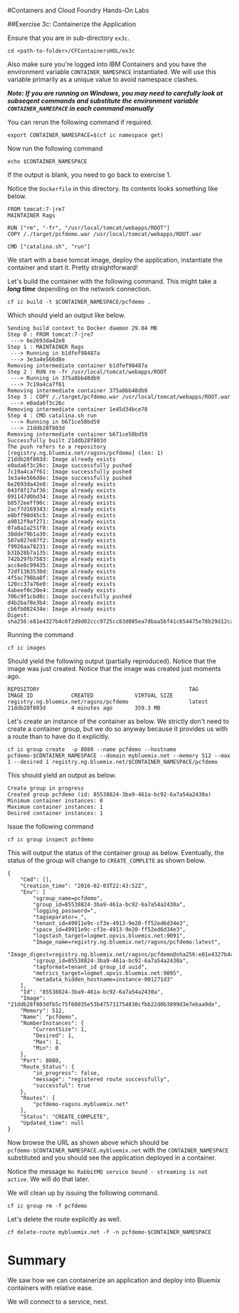 #Containers and Cloud Foundry Hands-On Labs

##Exercise 3c: Containerize the Application

Ensure that you are in sub-directory `ex3c`.

```
cd <path-to-folder>/CFContainersHOL/ex3c
```

Also make sure you're logged into IBM Containers and you have the environment variable `CONTAINER_NAMESPACE` instantiated. We will use this variable primarily as a unique value to avoid namespace clashes.

***Note: If you are running on Windows, you may need to carefully look at subseqent commands and substitute the environment variable `CONTAINER_NAMESPACE` in each command manually***

You can rerun the following command if required.

```
export CONTAINER_NAMESPACE=$(cf ic namespace get)
```

Now run the following command

```
echo $CONTAINER_NAMESPACE
```

If the output is blank, you need to go back to exercise 1.

Notice the `Dockerfile` in this directory. Its contents looks something like below.

```
FROM tomcat:7-jre7
MAINTAINER Rags

RUN ["rm", "-fr", "/usr/local/tomcat/webapps/ROOT"]
COPY /./target/pcfdemo.war /usr/local/tomcat/webapps/ROOT.war

CMD ["catalina.sh", "run"]
```

We start with a base tomcat image, deploy the application, instantiate the container and start it. Pretty straightforward!

Let's build the container with the following command. This might take a ***long time*** depending on the network connection.

```
cf ic build -t $CONTAINER_NAMESPACE/pcfdemo .
```

Which should yield an output like below.

```
Sending build context to Docker daemon 29.04 MB
Step 0 : FROM tomcat:7-jre7
 ---> 6e2693da42e8
Step 1 : MAINTAINER Rags
 ---> Running in b1dfef98487a
 ---> 3e3a4e566d8e
Removing intermediate container b1dfef98487a
Step 2 : RUN rm -fr /usr/local/tomcat/webapps/ROOT
 ---> Running in 375a8bb48db9
 ---> 7c19a4ca7f61
Removing intermediate container 375a8bb48db9
Step 3 : COPY /./target/pcfdemo.war /usr/local/tomcat/webapps/ROOT.war
 ---> e0ada6f3c26c
Removing intermediate container 1e45d34bce78
Step 4 : CMD catalina.sh run
 ---> Running in b671ce58bd59
 ---> 21ddb28f803d
Removing intermediate container b671ce58bd59
Successfully built 21ddb28f803d
The push refers to a repository [registry.ng.bluemix.net/ragsns/pcfdemo] (len: 1)
21ddb28f803d: Image already exists 
e0ada6f3c26c: Image successfully pushed 
7c19a4ca7f61: Image successfully pushed 
3e3a4e566d8e: Image successfully pushed 
6e2693da42e8: Image already exists 
043f8f17af36: Image already exists 
091147d0bd34: Image already exists 
b8572eeff90c: Image already exists 
2acf7d169343: Image already exists 
e8bff98d45c5: Image already exists 
a9012f9af271: Image already exists 
07a8a1a251f8: Image already exists 
38dde79b1a30: Image already exists 
507e827e87f2: Image already exists 
f9926aa78231: Image already exists 
b31b28b7a135: Image already exists 
742b29fb7583: Image already exists 
acc6e8c99435: Image already exists 
72df1363530d: Image already exists 
4f5ac798ba8f: Image already exists 
120cc37a76e0: Image already exists 
4abeef0c20e4: Image already exists 
706c9f1cbd8c: Image successfully pushed 
d4b2ba78e3b4: Image already exists 
cb6fb082434e: Image already exists 
Digest: sha256:e81e4327b4c6f2d9d02ccc9725cc83d085ea7dbaa5bf41c654475e78b29d12ca
```

Running the command

```
cf ic images
```

Should yield the following output (partially reproduced). Notice that the image was just created. Notice that the image was created just moments ago.

```
REPOSITORY                                               TAG                 IMAGE ID            CREATED             VIRTUAL SIZE
registry.ng.bluemix.net/ragsns/pcfdemo                   latest              21ddb28f803d        4 minutes ago       359.3 MB
```

Let's create an instance of the container as below. We strictly don't need to create a container group, but we do so anyway because it provides us with a route than to have do it explicitly.

```
cf ic group create  -p 8080 --name pcfdemo --hostname pcfdemo-$CONTAINER_NAMESPACE --domain mybluemix.net --memory 512 --max 1 --desired 1 registry.ng.bluemix.net/$CONTAINER_NAMESPACE/pcfdemo
```

This should yield an output as below.


```
Create group in progress
Created group pcfdemo (id: 85538824-3ba9-461a-bc92-6a7a54a2430a)
Minimum container instances: 0
Maximum container instances: 1
Desired container instances: 1
```

Issue the following command

```
cf ic group inspect pcfdemo
```

This will output the status of the container group as below. Eventually, the status of the group will change to `CREATE_COMPLETE` as shown below.

```
{
    "Cmd": [], 
    "Creation_time": "2016-02-03T22:43:52Z", 
    "Env": [
        "sgroup_name=pcfdemo", 
        "group_id=85538824-3ba9-461a-bc92-6a7a54a2430a", 
        "logging_password=", 
        "tagseparator=_", 
        "tenant_id=49911e9c-cf3e-4913-9e20-ff52ed6d34e3", 
        "space_id=49911e9c-cf3e-4913-9e20-ff52ed6d34e3", 
        "logstash_target=logmet.opvis.bluemix.net:9091", 
        "Image_name=registry.ng.bluemix.net/ragsns/pcfdemo:latest", 
        "Image_digest=registry.ng.bluemix.net/ragsns/pcfdemo@sha256:e81e4327b4c6f2d9d02ccc9725cc83d085ea7dbaa5bf41c654475e78b29d12ca", 
        "sgroup_id=85538824-3ba9-461a-bc92-6a7a54a2430a", 
        "tagformat=tenant_id group_id uuid", 
        "metrics_target=logmet.opvis.bluemix.net:9095", 
        "metadata_hidden_hostname=instance-001271d3"
    ], 
    "Id": "85538824-3ba9-461a-bc92-6a7a54a2430a", 
    "Image": "21ddb28f803dfb5c75f60035e53b475731754830cfbb22d0b3899d3e7ebaa9de", 
    "Memory": 512, 
    "Name": "pcfdemo", 
    "NumberInstances": {
        "CurrentSize": 1, 
        "Desired": 1, 
        "Max": 1, 
        "Min": 0
    }, 
    "Port": 8080, 
    "Route_Status": {
        "in_progress": false, 
        "message": "registered route successfully", 
        "successful": true
    }, 
    "Routes": [
        "pcfdemo-ragsns.mybluemix.net"
    ], 
    "Status": "CREATE_COMPLETE", 
    "Updated_time": null
}
```

Now browse the URL as shown above which should be `pcfdemo-$CONTAINER_NAMESPACE.mybluemix.net` with the `CONTAINER_NAMESPACE` substituted and you should see the application deployed in a container.

Notice the message `No RabbitMQ service bound - streaming is not active`. We will do that later.

We will clean up by issuing the following command.

```
cf ic group rm -f pcfdemo
```
Let's delete the route explicitly as well.

```
cf delete-route mybluemix.net -f -n pcfdemo-$CONTAINER_NAMESPACE
```

# Summary

We saw how we can containerize an application and deploy into Bluemix containers with relative ease.

We will connect to a service, next.
